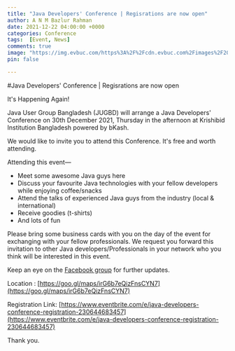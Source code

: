 ```yaml
---
title: "Java Developers' Conference | Regisrations are now open"
author: A N M Bazlur Rahman
date: 2021-12-22 04:00:00 +0000
categories: Conference 
tags:  [Event, News]
comments: true
image: "https://img.evbuc.com/https%3A%2F%2Fcdn.evbuc.com%2Fimages%2F203928509%2F46259989947%2F1%2Foriginal.20211222-141645?h=2000&w=720&auto=format%2Ccompress&q=75&sharp=10&s=667b1bafd236f8d394ce3b385990268a"
pin: false

---
```


#Java Developers' Conference | Regisrations are now open

It's Happening Again!

Java User Group Bangladesh (JUGBD) will arrange a Java Developers' Conference on 30th December 2021, Thursday in the afternoon at Krishibid Institution Bangladesh powered by bKash.

We would like to invite you to attend this Conference. It's free and worth attending.

Attending this event—

- Meet some awesome Java guys here
- Discuss your favourite Java technologies with your fellow developers while enjoying coffee/snacks
- Attend the talks of experienced Java guys from the industry (local & international)
- Receive goodies (t-shirts)
- And lots of fun

Please bring some business cards with you on the day of the event for exchanging with your fellow professionals. We request you forward this invitation to other Java developers/Professionals in your network who you think will be interested in this event.

Keep an eye on the [Facebook group](https://www.facebook.com/groups/jugbd) for further updates.

Location : [https://goo.gl/maps/irG6b7eQizFnsCYN7](https://goo.gl/maps/irG6b7eQizFnsCYN7)

Registration Link: [https://www.eventbrite.com/e/java-developers-conference-registration-230644683457](https://www.eventbrite.com/e/java-developers-conference-registration-230644683457)


Thank you.  
